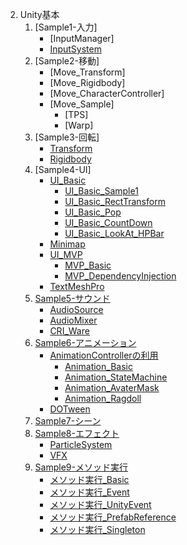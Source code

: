 2. Unity基本
   1. [Sample1-入力]
       + [InputManager]
       + [InputSystem](2_1/2_1.md)
   2. [Sample2-移動]
       + [Move_Transform]
       + [Move_Rigidbody]
       + [Move_CharacterController]
       + [Move_Sample]
         - [TPS]
         - [Warp]
   3. [Sample3-回転]
       + [Transform](#transform)
       + [Rigidbody](#rigidbody)
   4. [Sample4-UI]
       + [UI_Basic](#ui_basic)
         - [UI_Basic_Sample1](#ui_basic_sample1)
         - [UI_Basic_RectTransform](#ui_basic_recttransform)
         - [UI_Basic_Pop](#ui_basic_pop)
         - [UI_Basic_CountDown](#ui_basic_countdown)
         - [UI_Basic_LookAt_HPBar](#ui_basic_lookat_hpbar)
       + [Minimap](#minimap)
       + [UI_MVP](#ui_mvp)
         - [MVP_Basic](#mvp_basic)
         - [MVP_DependencyInjection](#mvp_dependencyinjection)
       + [TextMeshPro](#textmeshpro)
   5. [Sample5-サウンド](#sample5-サウンド)
       + [AudioSource](#audiosource)
       + [AudioMixer](#audiomixer)
       + [CRI_Ware](#cri_ware)
   6. [Sample6-アニメーション](#sample6-アニメーション)
       + [AnimationControllerの利用](#animationcontrollerの利用)
         - [Animation_Basic](#animation_basic)
         - [Animation_StateMachine](#animation_statemachine)
         - [Animation_AvaterMask](#animation_avatermask)
         - [Animation_Ragdoll](#animation_ragdoll)
       + [DOTween](#dotween)
   7. [Sample7-シーン](#sample7-シーン)
   8. [Sample8-エフェクト](#sample8-エフェクト)
       + [ParticleSystem](#particlesystem)
       + [VFX](#vfx)
   9. [Sample9-メソッド実行](#sample9-メソッド実行)
       + [メソッド実行_Basic](#メソッド実行_basic)
       + [メソッド実行_Event](#メソッド実行_event)
       + [メソッド実行_UnityEvent](#メソッド実行_unityevent)
       + [メソッド実行_PrefabReference](#メソッド実行_prefabreference)
       + [メソッド実行_Singleton](#メソッド実行_singleton)